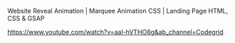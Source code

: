 Website Reveal Animation | Marquee Animation CSS | Landing Page HTML, CSS & GSAP

https://www.youtube.com/watch?v=aal-hVTHO8g&ab_channel=Codegrid